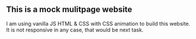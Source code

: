 ## This is a mock mulitpage website
I am using vanilla JS HTML & CSS with CSS animation to build this website. It is not responsive in any case, that would be next task.
